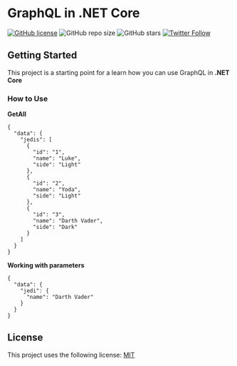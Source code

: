 # GraphQL in .NET Core

[![GitHub license](https://img.shields.io/badge/license-MIT-blue.svg)](https://github.com/Jadhielv/graphql-with-dotnet-core/blob/master/LICENSE)
![GitHub repo size](https://img.shields.io/github/repo-size/jadhielv/graphql-with-dotnet-core)
![GitHub stars](https://img.shields.io/github/stars/jadhielv/graphql-with-dotnet-core?style=social)
[![Twitter Follow](https://img.shields.io/twitter/follow/jadhielv?style=social)](https://twitter.com/intent/follow?screen_name=jadhielv)

## Getting Started

This project is a starting point for a learn how you can use GraphQL in **.NET Core**

### How to Use

**GetAll**

```
{
  "data": {
    "jedis": [
      {
        "id": "1",
        "name": "Luke",
        "side": "Light"
      },
      {
        "id": "2",
        "name": "Yoda",
        "side": "Light"
      },
      {
        "id": "3",
        "name": "Darth Vader",
        "side": "Dark"
      }
    ]
  }
}
```

**Working with parameters**

```
{
  "data": {
    "jedi": {
      "name": "Darth Vader"
    }
  }
}
```

## License
<!--- If you're not sure which open license to use see https://choosealicense.com/--->

This project uses the following license: [MIT](<https://choosealicense.com/licenses/mit/>)